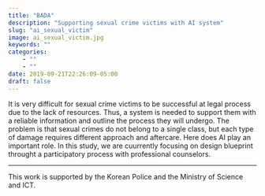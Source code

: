 ```yaml
---
title: "BADA"
description: "Supporting sexual crime victims with AI system"
slug: "ai_sexual_victim"
image: ai_sexual_victim.jpg
keywords: ""
categories: 
    - ""
    - ""
date: 2019-09-21T22:26:09-05:00
draft: false
---
```


It is very difficult for sexual crime victims to be successful at legal process due to the lack of resources. Thus, a system is needed to support them with a reliable information and outline the process they will undergo. The problem is that sexual crimes do not belong to a single class, but each type of damage requires different approach and aftercare. Here does AI play an important role. In this study, we are cuurrently focusing on design blueprint throught a participatory process with professional counselors.

---

This work is supported by the Korean Police and the Ministry of Science and ICT.
